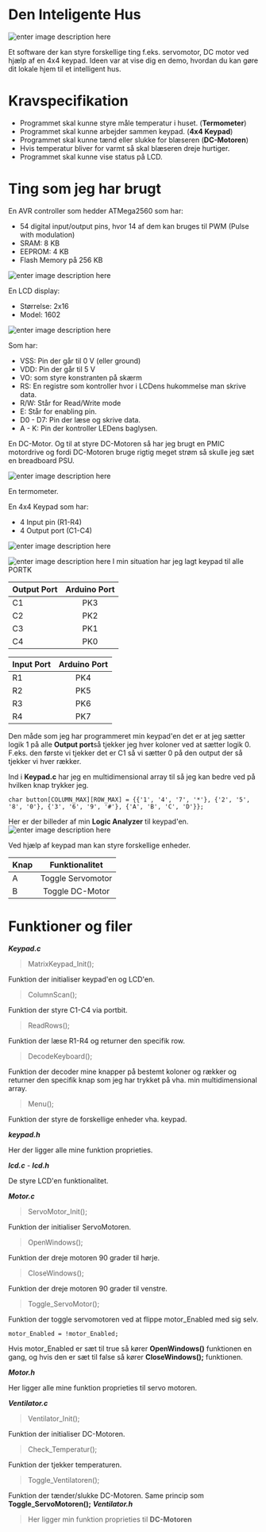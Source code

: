 
# Den Inteligente Hus

![enter image description here](https://i.imgur.com/V27wEM0.jpg)

Et software der kan styre forskellige ting f.eks. servomotor, DC motor ved hjælp af en 4x4 keypad. Ideen var at vise dig en demo, hvordan du kan gøre dit lokale hjem til et intelligent hus. 

# Kravspecifikation
- Programmet skal kunne styre måle temperatur i huset. (**Termometer**)
- Programmet skal kunne arbejder sammen keypad. (**4x4 Keypad**)
- Programmet skal kunne tænd eller slukke for blæseren (**DC-Motoren**)
- Hvis temperatur bliver for varmt så skal blæseren dreje hurtiger.
- Programmet skal kunne vise status på LCD.

# Ting som jeg har brugt

En AVR controller som hedder ATMega2560 som har:
- 54 digital input/output pins, hvor 14 af dem kan bruges til PWM (Pulse with modulation)
- SRAM: 8 KB
- EEPROM: 4 KB
- Flash Memory på 256 KB

 ![enter image description here](https://i.imgur.com/0w2KneB.png)

En LCD display:
- Størrelse: 2x16
- Model: 1602

![enter image description here](https://i.imgur.com/cQVI2pS.jpg)

Som har:
 - VSS: Pin der går til 0 V (eller ground)
 - VDD: Pin der går til 5 V
 - VO: som styre konstranten på skærm
 - RS: En registre som kontroller hvor i LCDens hukommelse man skrive data.
 - R/W: Står for Read/Write mode
 - E: Står for enabling pin.
 - D0 - D7: Pin der læse og skrive data.
 - A - K: Pin der kontroller LEDens baglysen.


En  DC-Motor. Og til at styre DC-Motoren så har jeg brugt en PMIC motordrive og fordi DC-Motoren bruge rigtig meget strøm så skulle jeg sæt en breadboard PSU.

![enter image description here](https://i.imgur.com/hhbzaOh.jpg)

En termometer.

En 4x4 Keypad som har:
 - 4 Input pin (R1-R4)
 - 4 Output port (C1-C4)
 
 ![enter image description here](https://i.imgur.com/CEyCjmq.gif)
 
 ![enter image description here](https://i.imgur.com/rT1wfdz.png)
 I min situation har jeg lagt keypad til alle PORTK

| Output Port   |Arduino Port       
| ------------- |:-------------:|
| C1    | PK3 | 
| C2    | PK2 | 
| C3    | PK1 |
| C4    | PK0 |


| Input Port   |Arduino Port       
| ------------ |:-------------:|
| R1    | PK4 |
| R2    | PK5 |
| R3    | PK6 |
| R4    | PK7 |  

Den måde som jeg har programmeret min keypad'en det er at jeg sætter logik 1 på alle **Output port**så tjekker jeg hver koloner ved at sætter logik 0. F.eks. den første vi tjekker det er C1 så vi sætter 0 på den output der så tjekker vi hver rækker.

Ind i **Keypad.c** har jeg en multidimensional array til så jeg kan bedre ved på hvilken knap trykker jeg.

    char button[COLUMN_MAX][ROW_MAX] = {{'1', '4', '7', '*'}, {'2', '5', '8', '0'}, {'3', '6', '9', '#'}, {'A', 'B', 'C', 'D'}};

Her er der billeder af min **Logic Analyzer** til keypad'en.
![enter image description here](https://i.imgur.com/T5p90uy.png)

Ved hjælp af keypad man kan styre forskellige enheder.

| Knap   |Funktionalitet       
| ------------ |:-------------:|
| A    | Toggle Servomotor |
| B    | Toggle DC-Motor |

# Funktioner og filer
***Keypad.c***
> MatrixKeypad_Init();

Funktion der initialiser keypad'en og LCD'en.

> ColumnScan();

Funktion der styre C1-C4 via portbit.

> ReadRows();

Funktion der læse R1-R4 og returner den specifik row.

> DecodeKeyboard();

Funktion der decoder mine knapper på bestemt koloner og rækker og returner den specifik knap som jeg har trykket på vha. min multidimensional array.
> Menu();

Funktion der styre de forskellige enheder vha. keypad.

***keypad.h***

Her der ligger alle mine funktion proprieties.

***lcd.c*** -  ***lcd.h***

De styre LCD'en funktionalitet.

***Motor.c***

> ServoMotor_Init();

Funktion der initialiser ServoMotoren.

> OpenWindows();

Funktion der dreje motoren 90 grader til hørje.

> CloseWindows();

Funktion der dreje motoren 90 grader til venstre.

> Toggle_ServoMotor();

Funktion der toggle servomotoren ved at flippe motor_Enabled med sig selv.

    motor_Enabled = !motor_Enabled;

Hvis motor_Enabled er sæt til true så kører **OpenWindows()** funktionen en gang, og hvis den er sæt til false så kører **CloseWindows();** funktionen.

***Motor.h***

Her ligger alle mine funktion proprieties til servo motoren.

***Ventilator.c***

> Ventilator_Init();

Funktion der initialiser DC-Motoren.

> Check_Temperatur();

Funktion der tjekker temperaturen.

> Toggle_Ventilatoren();

Funktion der tænder/slukke DC-Motoren. Same princip som **Toggle_ServoMotoren();**
***Ventilator.h***
> Her ligger min funktion proprieties til **DC-Motoren**
